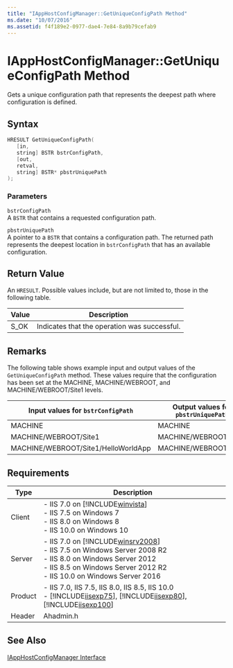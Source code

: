```yaml
---
title: "IAppHostConfigManager::GetUniqueConfigPath Method"
ms.date: "10/07/2016"
ms.assetid: f4f189e2-0977-dae4-7e84-8a9b79cefab9
---
```

# IAppHostConfigManager::GetUniqueConfigPath Method
Gets a unique configuration path that represents the deepest path where configuration is defined.  
  
## Syntax  
  
```cpp  
HRESULT GetUniqueConfigPath(  
   [in,  
   string] BSTR bstrConfigPath,  
   [out,  
   retval,  
   string] BSTR* pbstrUniquePath  
);  
```  
  
### Parameters  
 `bstrConfigPath`  
 A `BSTR` that contains a requested configuration path.  
  
 `pbstrUniquePath`  
 A pointer to a `BSTR` that contains a configuration path. The returned path represents the deepest location in `bstrConfigPath` that has an available configuration.  
  
## Return Value  
 An `HRESULT`. Possible values include, but are not limited to, those in the following table.  
  
|Value|Description|  
|-----------|-----------------|  
|S_OK|Indicates that the operation was successful.|  
  
## Remarks  
 The following table shows example input and output values of the `GetUniqueConfigPath` method. These values require that the configuration has been set at the MACHINE, MACHINE/WEBROOT, and MACHINE/WEBROOT/Site1 levels.  
  
|Input values for `bstrConfigPath`|Output values for `pbstrUniquePath`|  
|---------------------------------------|-----------------------------------------|  
|MACHINE|MACHINE|  
|MACHINE/WEBROOT/Site1|MACHINE/WEBROOT/Site1|  
|MACHINE/WEBROOT/Site1/HelloWorldApp|MACHINE/WEBROOT/Site1|  
  
## Requirements  
  
|Type|Description|  
|----------|-----------------|  
|Client|-   IIS 7.0 on [!INCLUDE[winvista](../../wmi-provider/includes/winvista-md.md)]<br />-   IIS 7.5 on Windows 7<br />-   IIS 8.0 on Windows 8<br />-   IIS 10.0 on Windows 10|  
|Server|-   IIS 7.0 on [!INCLUDE[winsrv2008](../../wmi-provider/includes/winsrv2008-md.md)]<br />-   IIS 7.5 on Windows Server 2008 R2<br />-   IIS 8.0 on Windows Server 2012<br />-   IIS 8.5 on Windows Server 2012 R2<br />-   IIS 10.0 on Windows Server 2016|  
|Product|-   IIS 7.0, IIS 7.5, IIS 8.0, IIS 8.5, IIS 10.0<br />-   [!INCLUDE[iisexp75](../../web-development-reference/native-code-api-reference/includes/iisexp75-md.md)], [!INCLUDE[iisexp80](../../web-development-reference/native-code-api-reference/includes/iisexp80-md.md)], [!INCLUDE[iisexp100](../../web-development-reference/native-code-api-reference/includes/iisexp100-md.md)]|  
|Header|Ahadmin.h|  
  
## See Also  
 [IAppHostConfigManager Interface](../../web-development-reference/native-code-api-reference/iapphostconfigmanager-interface.md)
